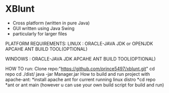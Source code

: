 # XBlunt



* Cross platform (written in pure Java)
* GUI written using Java Swing
* particularly for larger files 


PLATFORM REQUIREMENTS:
LINUX :
	ORACLE-JAVA JDK or OPENJDK
	APCAHE ANT BUILD TOOL(OPTIONAL) 

WINDOWS :
	ORACLE-JAVA JDK 
	APCAHE ANT BUILD TOOL(OPTIONAL) 

HOW TO run:
	Clone repo:"https://github.com/prince5497/xblunt.git"
	cd repo
	cd ./dist/
	java -jar Manager.jar
How to build and run project with apache-ant:
	*install apache ant for current running linux distro
	*cd repo
	*ant or ant main
    (however u can use your own build script for build and run) 	
